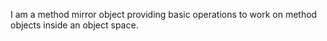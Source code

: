 I am a method mirror object providing basic operations to work on method objects inside an object space.